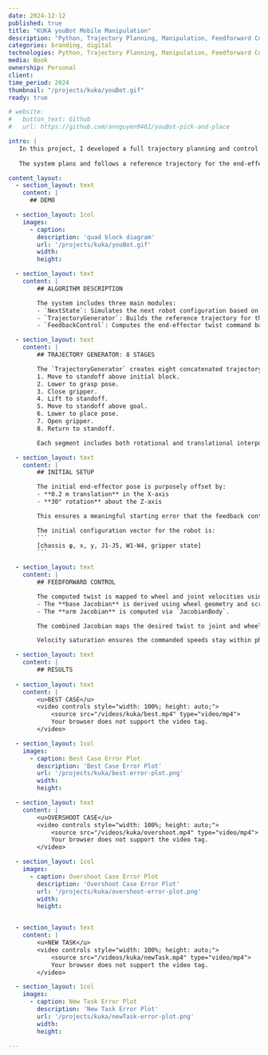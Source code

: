 ```yaml
---
date: 2024-12-12
published: true
title: "KUKA youBot Mobile Manipulation"
description: "Python, Trajectory Planning, Manipulation, Feedforward Control"
categories: branding, digital
technologies: Python, Trajectory Planning, Manipulation, Feedforward Control
media: Book
ownership: Personal
client:
time_period: 2024
thumbnail: "/projects/kuka/youBot.gif"
ready: true

# website:
#   button_text: Github
#   url: https://github.com/annguyen9461/youBot-pick-and-place

intro: |
   In this project, I developed a full trajectory planning and control pipeline for the youBot mobile manipulator using Modern Robotics. The robot had to autonomously pick up a block from an initial position and drop it off at a final location in CoppeliaSim, with accurate grasping and movement under a physics engine.
   
   The system plans and follows a reference trajectory for the end-effector using kinematic simulation and feedback control. The output is a CSV file containing the robot’s full configuration (chassis pose, arm joints, wheel angles, gripper state) over time, which is used to animate and test the robot in CoppeliaSim's physics-based Scene 6.

content_layout:
  - section_layout: text  
    content: |
      ## DEMO

  - section_layout: 1col
    images:
      - caption: 
        description: 'quad block diagram'
        url: '/projects/kuka/youBot.gif'
        width:
        height:

  - section_layout: text  
    content: |
        ## ALGORITHM DESCRIPTION

        The system includes three main modules:
        - `NextState`: Simulates the next robot configuration based on the current configuration and commanded speeds using Euler integration.
        - `TrajectoryGenerator`: Builds the reference trajectory for the end-effector in task space, including 8 motion segments with associated gripper states.
        - `FeedbackControl`: Computes the end-effector twist command based on the error between the current and desired configurations using a feedforward plus proportional-integral (PI) controller.

  - section_layout: text  
    content: |
        ## TRAJECTORY GENERATOR: 8 STAGES

        The `TrajectoryGenerator` creates eight concatenated trajectory segments in SE(3), each starting and ending at rest:
        1. Move to standoff above initial block.
        2. Lower to grasp pose.
        3. Close gripper.
        4. Lift to standoff.
        5. Move to standoff above goal.
        6. Lower to place pose.
        7. Open gripper.
        8. Return to standoff.

        Each segment includes both rotational and translational interpolation, with 0.01s resolution.

  - section_layout: text  
    content: |
        ## INITIAL SETUP

        The initial end-effector pose is purposely offset by:
        - **0.2 m translation** in the X-axis
        - **30° rotation** about the Z-axis

        This ensures a meaningful starting error that the feedback controller must reduce over time.

        The initial configuration vector for the robot is:
        ```
        [chassis φ, x, y, J1-J5, W1-W4, gripper state]
        ```

  - section_layout: text  
    content: |
        ## FEEDFORWARD CONTROL

        The computed twist is mapped to wheel and joint velocities using the robot Jacobian:
        - The **base Jacobian** is derived using wheel geometry and screw theory.
        - The **arm Jacobian** is computed via `JacobianBody`.

        The combined Jacobian maps the desired twist to joint and wheel speeds using the pseudo-inverse.

        Velocity saturation ensures the commanded speeds stay within physical actuator limits.

  - section_layout: text  
    content: |
        ## RESULTS
  
  - section_layout: text  
    content: |
        <u>BEST CASE</u>
        <video controls style="width: 100%; height: auto;">
            <source src="/videos/kuka/best.mp4" type="video/mp4">
            Your browser does not support the video tag.
        </video>

  - section_layout: 1col
    images:
      - caption: Best Case Error Plot
        description: 'Best Case Error Plot'
        url: '/projects/kuka/best-error-plot.png'
        width:
        height:

  - section_layout: text  
    content: |
        <u>OVERSHOOT CASE</u>
        <video controls style="width: 100%; height: auto;">
            <source src="/videos/kuka/overshoot.mp4" type="video/mp4">
            Your browser does not support the video tag.
        </video>

  - section_layout: 1col
    images:
      - caption: Overshoot Case Error Plot
        description: 'Overshoot Case Error Plot'
        url: '/projects/kuka/overshoot-error-plot.png'
        width:
        height:


  - section_layout: text  
    content: |
        <u>NEW TASK</u>
        <video controls style="width: 100%; height: auto;">
            <source src="/videos/kuka/newTask.mp4" type="video/mp4">
            Your browser does not support the video tag.
        </video>

  - section_layout: 1col
    images:
      - caption: New Task Error Plot
        description: 'New Task Error Plot'
        url: '/projects/kuka/newTask-error-plot.png'
        width:
        height:
    
---
```

